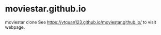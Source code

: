# moviestar.github.io
moviestar clone
See https://vtquan123.github.io/moviestar.github.io/ to visit webpage.
